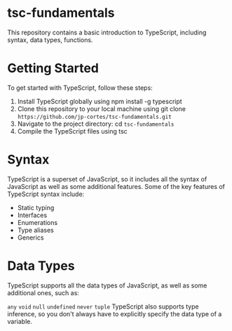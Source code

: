 # tsc-fundamentals
This repository contains a basic introduction to TypeScript, including syntax, data types, functions.

# Getting Started
To get started with TypeScript, follow these steps:

1. Install TypeScript globally using npm install -g typescript
2. Clone this repository to your local machine using git clone `https://github.com/jp-cortes/tsc-fundamentals.git`
3. Navigate to the project directory: cd `tsc-fundamentals`
4. Compile the TypeScript files using tsc

# Syntax
TypeScript is a superset of JavaScript, so it includes all the syntax of JavaScript as well as some additional features. Some of the key features of TypeScript syntax include:

* Static typing
* Interfaces
* Enumerations
* Type aliases
* Generics

# Data Types
TypeScript supports all the data types of JavaScript, as well as some additional ones, such as:

`any`
`void`
`null`
`undefined`
`never`
`tuple`
TypeScript also supports type inference, so you don't always have to explicitly specify the data type of a variable.
